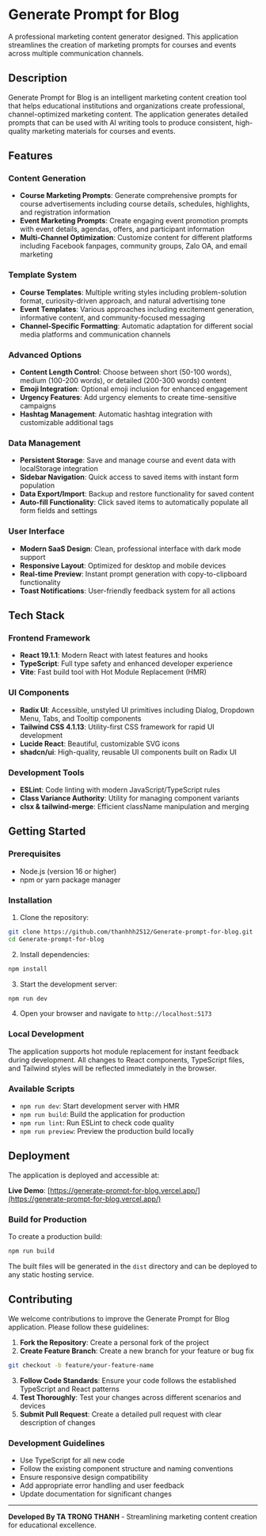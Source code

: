 # Generate Prompt for Blog

A professional marketing content generator designed. This application streamlines the creation of marketing prompts for courses and events across multiple communication channels.

## Description

Generate Prompt for Blog is an intelligent marketing content creation tool that helps educational institutions and organizations create professional, channel-optimized marketing content. The application generates detailed prompts that can be used with AI writing tools to produce consistent, high-quality marketing materials for courses and events.

## Features

### Content Generation

- **Course Marketing Prompts**: Generate comprehensive prompts for course advertisements including course details, schedules, highlights, and registration information
- **Event Marketing Prompts**: Create engaging event promotion prompts with event details, agendas, offers, and participant information
- **Multi-Channel Optimization**: Customize content for different platforms including Facebook fanpages, community groups, Zalo OA, and email marketing

### Template System

- **Course Templates**: Multiple writing styles including problem-solution format, curiosity-driven approach, and natural advertising tone
- **Event Templates**: Various approaches including excitement generation, informative content, and community-focused messaging
- **Channel-Specific Formatting**: Automatic adaptation for different social media platforms and communication channels

### Advanced Options

- **Content Length Control**: Choose between short (50-100 words), medium (100-200 words), or detailed (200-300 words) content
- **Emoji Integration**: Optional emoji inclusion for enhanced engagement
- **Urgency Features**: Add urgency elements to create time-sensitive campaigns
- **Hashtag Management**: Automatic hashtag integration with customizable additional tags

### Data Management

- **Persistent Storage**: Save and manage course and event data with localStorage integration
- **Sidebar Navigation**: Quick access to saved items with instant form population
- **Data Export/Import**: Backup and restore functionality for saved content
- **Auto-fill Functionality**: Click saved items to automatically populate all form fields and settings

### User Interface

- **Modern SaaS Design**: Clean, professional interface with dark mode support
- **Responsive Layout**: Optimized for desktop and mobile devices
- **Real-time Preview**: Instant prompt generation with copy-to-clipboard functionality
- **Toast Notifications**: User-friendly feedback system for all actions

## Tech Stack

### Frontend Framework

- **React 19.1.1**: Modern React with latest features and hooks
- **TypeScript**: Full type safety and enhanced developer experience
- **Vite**: Fast build tool with Hot Module Replacement (HMR)

### UI Components

- **Radix UI**: Accessible, unstyled UI primitives including Dialog, Dropdown Menu, Tabs, and Tooltip components
- **Tailwind CSS 4.1.13**: Utility-first CSS framework for rapid UI development
- **Lucide React**: Beautiful, customizable SVG icons
- **shadcn/ui**: High-quality, reusable UI components built on Radix UI

### Development Tools

- **ESLint**: Code linting with modern JavaScript/TypeScript rules
- **Class Variance Authority**: Utility for managing component variants
- **clsx & tailwind-merge**: Efficient className manipulation and merging

## Getting Started

### Prerequisites

- Node.js (version 16 or higher)
- npm or yarn package manager

### Installation

1. Clone the repository:

```bash
git clone https://github.com/thanhhh2512/Generate-prompt-for-blog.git
cd Generate-prompt-for-blog
```

2. Install dependencies:

```bash
npm install
```

3. Start the development server:

```bash
npm run dev
```

4. Open your browser and navigate to `http://localhost:5173`

### Local Development

The application supports hot module replacement for instant feedback during development. All changes to React components, TypeScript files, and Tailwind styles will be reflected immediately in the browser.

### Available Scripts

- `npm run dev`: Start development server with HMR
- `npm run build`: Build the application for production
- `npm run lint`: Run ESLint to check code quality
- `npm run preview`: Preview the production build locally

## Deployment

The application is deployed and accessible at:

**Live Demo**: [https://generate-prompt-for-blog.vercel.app/](https://generate-prompt-for-blog.vercel.app/)

### Build for Production

To create a production build:

```bash
npm run build
```

The built files will be generated in the `dist` directory and can be deployed to any static hosting service.

## Contributing

We welcome contributions to improve the Generate Prompt for Blog application. Please follow these guidelines:

1. **Fork the Repository**: Create a personal fork of the project
2. **Create Feature Branch**: Create a new branch for your feature or bug fix

```bash
git checkout -b feature/your-feature-name
```

3. **Follow Code Standards**: Ensure your code follows the established TypeScript and React patterns
4. **Test Thoroughly**: Test your changes across different scenarios and devices
5. **Submit Pull Request**: Create a detailed pull request with clear description of changes

### Development Guidelines

- Use TypeScript for all new code
- Follow the existing component structure and naming conventions
- Ensure responsive design compatibility
- Add appropriate error handling and user feedback
- Update documentation for significant changes

---

**Developed By TA TRONG THANH** - Streamlining marketing content creation for educational excellence.
